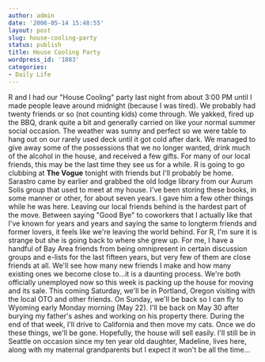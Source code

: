```yaml
---
author: admin
date: '2006-05-14 15:48:55'
layout: post
slug: house-cooling-party
status: publish
title: House Cooling Party
wordpress_id: '1083'
categories:
- Daily Life
---
```


R and I had our "House Cooling" party last night from about 3:00 PM
until I made people leave around midnight (because I was tired). We
probably had twenty friends or so (not counting kids) come through. We
yakked, fired up the BBQ, drank quite a bit and generally carried on
like your normal summer social occasion. The weather was sunny and
perfect so we were table to hang out on our rarely used deck until it
got cold after dark. We managed to give away some of the possessions
that we no longer wanted, drink much of the alcohol in the house, and
received a few gifts. For many of our local friends, this may be the
last time they see us for a while. R is going to go clubbing at **The
Vogue** tonight with friends but I'll probably be home. Sarastro came by
earlier and grabbed the old lodge library from our Aurum Solis group
that used to meet at my house. I've been storing these books, in some
manner or other, for about seven years. I gave him a few other things
while he was here. Leaving our local friends behind is the hardest part
of the move. Between saying "Good Bye" to coworkers that I actually like
that I've known for years and years and saying the same to longterm
friends and former lovers, it feels like we're leaving the world behind.
For R, I'm sure it is strange but she is going back to where she grew
up. For me, I have a handful of Bay Area friends from being omnipresent
in certain discussion groups and e-lists for the last fifteen years, but
very few of them are close friends at all. We'll see how many new
friends I make and how many existing ones we become close to...it is a
daunting process. We're both officially unemployed now so this week is
packing up the house for moving and its sale. This coming Saturday,
we'll be in Portland, Oregon visiting with the local OTO and other
friends. On Sunday, we'll be back so I can fly to Wyoming early Monday
morning (May 22). I'll be back on May 30 after burying my father's ashes
and working on his property there. During the end of that week, I'll
drive to California and then move my cats. Once we do these things,
we'll be gone. Hopefully, the house will sell easily. I'll still be in
Seattle on occasion since my ten year old daughter, Madeline, lives
here, along with my maternal grandparents but I expect it won't be all
the time...
